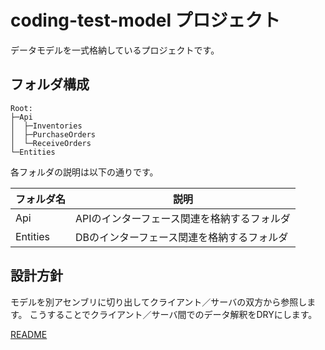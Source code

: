 # coding-test-model プロジェクト

データモデルを一式格納しているプロジェクトです。  

## フォルダ構成

```text
Root:
├─Api
│  ├─Inventories
│  ├─PurchaseOrders
│  └─ReceiveOrders
└─Entities
```

各フォルダの説明は以下の通りです。

| フォルダ名 | 説明                                        |
| ---------- | ------------------------------------------- |
| Api        | APIのインターフェース関連を格納するフォルダ |
| Entities   | DBのインターフェース関連を格納するフォルダ  |

## 設計方針

モデルを別アセンブリに切り出してクライアント／サーバの双方から参照します。
こうすることでクライアント／サーバ間でのデータ解釈をDRYにします。

[README](README.md)
